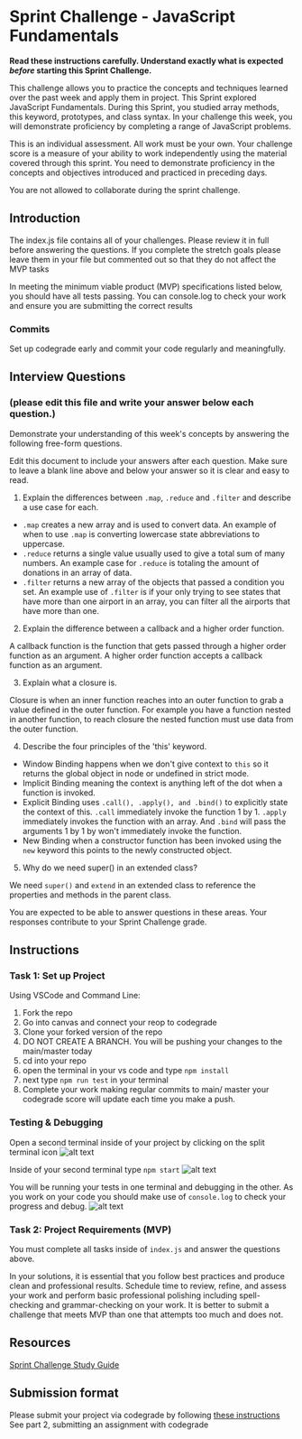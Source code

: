 # Sprint Challenge - JavaScript Fundamentals

**Read these instructions carefully. Understand exactly what is expected _before_ starting this Sprint Challenge.**

This challenge allows you to practice the concepts and techniques learned over the past week and apply them in project. This Sprint explored JavaScript Fundamentals. During this Sprint, you studied array methods, this keyword, prototypes, and class syntax. In your challenge this week, you will demonstrate proficiency by completing a range of JavaScript problems.

This is an individual assessment. All work must be your own. Your challenge score is a measure of your ability to work independently using the material covered through this sprint. You need to demonstrate proficiency in the concepts and objectives introduced and practiced in preceding days.

You are not allowed to collaborate during the sprint challenge. 

## Introduction

The index.js file contains all of your challenges. Please review it in full before answering the questions. If you complete the stretch goals please leave them in your file but commented out so that they do not affect the MVP tasks 

In meeting the minimum viable product (MVP) specifications listed below, you should have all tests passing. You can console.log to check your work and ensure you are submitting the correct results 

### Commits

Set up codegrade early and commit your code regularly and meaningfully. 

## Interview Questions
### (please edit this file and write your answer below each question.)
Demonstrate your understanding of this week's concepts by answering the following free-form questions.

Edit this document to include your answers after each question. Make sure to leave a blank line above and below your answer so it is clear and easy to read.

1. Explain the differences between `.map`, `.reduce` and `.filter` and describe a use case for each.

- `.map` creates a new array and is used to convert data. An example of when to use `.map` is converting lowercase state abbreviations to uppercase.  
- `.reduce` returns a single value usually used to give a total sum of many numbers. An example case for `.reduce` is totaling the amount of donations in an array of data. 
- `.filter` returns a new array of the objects that passed a condition you set. An example use of `.filter` is if your only trying to see states that have more than one airport in an array, you can filter all the airports that have more than one.

2. Explain the difference between a callback and a higher order function.

A callback function is the function that gets passed through a higher order function as an argument. A higher order function accepts a callback function as an argument.

3. Explain what a closure is.

Closure is when an inner function reaches into an outer function to grab a value defined in the outer function. For example you have a function nested in another function, to reach closure the nested function must use data from the outer function.

4. Describe the four principles of the 'this' keyword.

- Window Binding happens when we don't give context to `this` so it returns the global object in node or undefined in strict mode.
- Implicit Binding meaning the context is anything left of the dot when a function is invoked.
- Explicit Binding uses `.call(), .apply(), and .bind()` to explicitly state the context of this. `.call` immediately invoke the function 1 by 1. `.apply` immediately invokes the function with an array. And `.bind` will pass the arguments 1 by 1 by won't immediately invoke the function.
- New Binding when a constructor function has been invoked using the `new` keyword this points to the newly constructed object.

5. Why do we need super() in an extended class?

We need `super()` and `extend` in an extended class to reference the properties and methods in the parent class.

You are expected to be able to answer questions in these areas. Your responses contribute to your Sprint Challenge grade. 

## Instructions

### Task 1: Set up Project

Using VSCode and Command Line:


1. Fork the repo
2. Go into canvas and connect your reop to codegrade
3. Clone your forked version of the repo
4. DO NOT CREATE A BRANCH. You will be pushing your changes to the main/master today
5. cd into your repo
6. open the terminal in your vs code and type `npm install`
7. next type `npm run test` in your terminal
8. Complete your work making regular commits to main/ master your codegrade score will update each time you make a push.


### Testing & Debugging

Open a second terminal inside of your project by clicking on the split terminal icon
![alt text](assets/split_terminal.png "Split Terminal")

Inside of your second terminal type `npm start` 
![alt text](assets/npm_start.png "type npm start")

You will be running your tests in one terminal and debugging in the other. As you work on your code you should make use of `console.log` to check your progress and debug.
![alt text](assets/tests_debug_terminal_final.png "your terminal should look like this")

### Task 2: Project Requirements (MVP)

You must complete all tasks inside of `index.js` and answer the questions above.

In your solutions, it is essential that you follow best practices and produce clean and professional results. Schedule time to review, refine, and assess your work and perform basic professional polishing including spell-checking and grammar-checking on your work. It is better to submit a challenge that meets MVP than one that attempts too much and does not.

## Resources
 
 [Sprint Challenge Study Guide](https://www.notion.so/bloomtech/Unit-1-Sprint-3-Study-Guide-033a9a00659a4ef98c12eb97e49a6110)

## Submission format

Please submit your project via codegrade by following [these instructions](https://notion.so.bloomtech.BloomTech-Git-Flow-Step-by-step-269f68ae3bf64eb689a8328715a179f9) See part 2, submitting an assignment with codegrade
